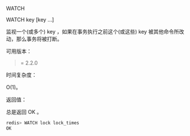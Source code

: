 WATCH

WATCH key [key …]

监视一个(或多个) key ，如果在事务执行之前这个(或这些) key 被其他命令所改动，那么事务将被打断。

可用版本：

>= 2.2.0

时间复杂度：

O(1)。

返回值：

总是返回 OK 。

```javascript
redis> WATCH lock lock_times
OK

```

